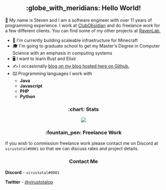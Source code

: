 <h2 align="center">:globe_with_meridians: Hello World!</h1>

:wave: My name is Steven and I am a software engineer with over 11 years of programming experience. I work at [ClubObsidian](https://github.com/ClubObsidian/) and do freelance work for a few different clients. You can find some of my other projects at [RavenLab.](https://github.com/ravenlab)
* :telescope: I'm currently building scaleable infrastructure for Minecraft
* :mortar_board: I'm going to graduate school to get my Master's Degree in Computer Science with an emphasis in computing systems
* :desktop_computer: I want to learn Rust and Elixir
* :writing_hand: I occasionally [blog on my blog hosted here on Github.](https://virustotalop.github.io/#page=blog)
* :keyboard: Programming languages I work with
  * **Java**
  * **Javascript**
  * **PHP**
  * **Python**
<h3 align="center">:chart: Stats</h2>
<p align="center">
<img src="https://github-readme-streak-stats.herokuapp.com/?user=virustotalop&hide_border=true"></img>
</p>

<h3 align="center">:fountain_pen: Freelance Work</h2>

If you wish to commission freelance work please contact me on Discord at `virustotal#0001` so that we can discuss rates and project details.

<h3 align="center">Contact Me</h2>

**Discord** - `virustotal#0001`

**Twitter** - [@virustotalop](https://twitter.com/virustotalop)
